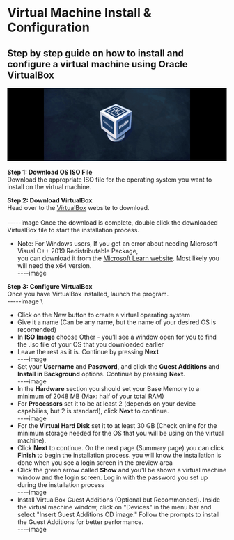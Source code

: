 # Virtual Machine Install & Configuration

## Step by step guide on how to install and configure a virtual machine using Oracle VirtualBox
![Virtual Box Logo](./virtualBox.png)

**Step 1: Download OS ISO File** \
Download the appropriate ISO file for the operating system you want to install on the virtual machine.

**Step 2: Download VirtualBox** \
Head over to the [VirtualBox](https://www.virtualbox.org) website to download. \
\
-----image
Once the download is complete, double click the downloaded VirtualBox file to start the installation process.

* Note: For Windows users, If you get an error about needing Microsoft Visual C++ 2019 Redistributable Package, \
  you can download it from the [Microsoft Learn website](https://learn.microsoft.com/en-us/cpp/windows/latest-supported-vc-redist?view=msvc-170#visual-studio-2015-2017-2019-and-2022).
  Most likely you will need the x64 version. \
  ----image
  
**Step 3: Configure VirtualBox** \
Once you have VirtualBox installed, launch the program. \
-----image \
* Click on the New button to create a virtual operating system
* Give it a name (Can be any name, but the name of your desired OS is recomended)
* In **ISO Image** choose Other - you’ll see a window open for you to find the .iso file of your OS that you downloaded earlier
*  Leave the rest as it is. Continue by pressing **Next** \
  ----image
*  Set your **Username** and **Password**, and click the **Guest Additions** and **Install in Background** options. Continue by pressing **Next**. \
  ----image
*  In the **Hardware** section you should set your Base Memory to a minimum of 2048 MB (Max: half of your total RAM)
*  For **Processors** set it to be at least 2 (depends on your device capabilies, but 2 is standard), click **Next** to continue. \
  ----image
*  For the **Virtual Hard Disk** set it to at least 30 GB (Check online for the minimum storage needed for the OS that you will be using on the virtual machine).
*  Click **Next** to continue. On the next page (Summary page) you can click **Finish** to begin the installation process. you will know the installation is done when you see a login screen 
   in the preview area
*  Click the green arrow called **Show** and you’ll be shown a virtual machine window and the login screen. Log in with the password you set up during the installation process \
  ----image
*  Install VirtualBox Guest Additions (Optional but Recommended). Inside the virtual machine window, click on "Devices" in the menu bar and select "Insert Guest Additions CD image."
   Follow the prompts to install the Guest Additions for better performance. \
   ----image

